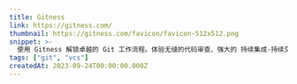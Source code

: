 ```yaml
---
title: Gitness
link: https://gitness.com/
thumbnail: https://gitness.com/favicon/favicon-512x512.png
snippet: >-
  使用 Gitness 解锁卓越的 Git 工作流程。体验无缝的代码审查、强大的 持续集成-持续交付 解决方案以及高达 4 倍的流水线执行速度
tags: ["git", "vcs"]
createdAt: 2023-09-24T00:00:00.000Z
---
```

